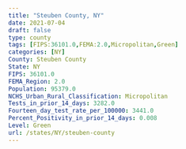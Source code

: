 ```yaml
---
title: "Steuben County, NY"
date: 2021-07-04
draft: false
type: county
tags: [FIPS:36101.0,FEMA:2.0,Micropolitan,Green]
categories: [NY]
County: Steuben County
State: NY
FIPS: 36101.0
FEMA_Region: 2.0
Population: 95379.0
NCHS_Urban_Rural_Classification: Micropolitan
Tests_in_prior_14_days: 3282.0
Fourteen_day_test_rate_per_100000: 3441.0
Percent_Positivity_in_prior_14_days: 0.008
Level: Green
url: /states/NY/steuben-county
---
```



